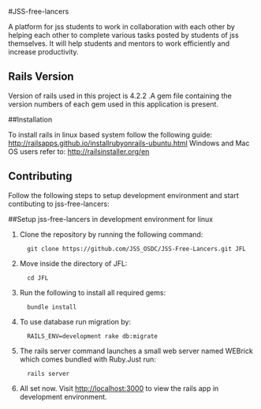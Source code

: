 #JSS-free-lancers

A platform for jss students to work in collaboration with each other by helping each other to complete various tasks posted by students of jss themselves. It will help students and mentors to work efficiently and increase productivity. 

## Rails Version
Version of rails used in this project is 4.2.2 .A gem file containing the version numbers of each gem used in this application is present. 

##Installation

To install rails in linux based system follow the following guide: http://railsapps.github.io/installrubyonrails-ubuntu.html
Windows and Mac OS users refer to: http://railsinstaller.org/en 

## Contributing
Follow the following steps to setup development environment and start contibuting to jss-free-lancers:

##Setup jss-free-lancers in development environment for linux

1. Clone the repository by running the following command:     
  
         git clone https://github.com/JSS_OSDC/JSS-Free-Lancers.git JFL

2. Move inside the directory of JFL:
         
         cd JFL

3. Run the following to install all required gems:
         
         bundle install

4. To use database run migration by:
         
         RAILS_ENV=development rake db:migrate

5. The rails server command launches a small web server named WEBrick which comes bundled with Ruby.Just run:
         
         rails server

6. All set now. Visit [http://localhost:3000][localhost] to view the rails app in development environment.

[localhost]: http://localhost:3000
